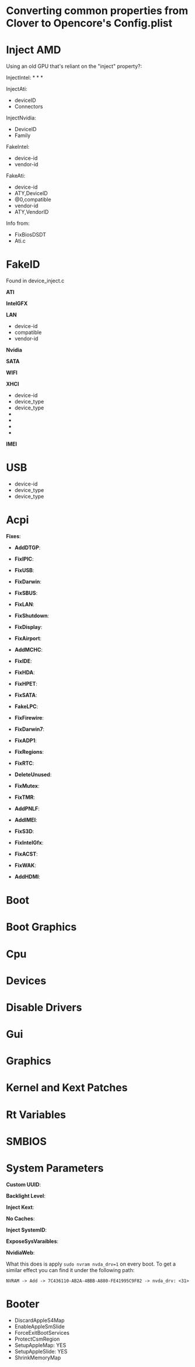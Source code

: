 # Converting common properties from Clover to Opencore's Config.plist


# Inject AMD

Using an old GPU that's reliant on the "inject" property?:


InjectIntel:
* 
* 
* 

InjectAti:
* deviceID
* Connectors


InjectNvidia:
* DeviceID
* Family


FakeIntel:
* device-id
* vendor-id

FakeAti:
* device-id
* ATY,DeviceID
* @0,compatible
* vendor-id
* ATY,VendorID


Info from: 
* FixBiosDSDT
* Ati.c

# FakeID

Found in device_inject.c

**ATI**

**IntelGFX**

**LAN**

* device-id
* compatible
* vendor-id

**Nvidia**

**SATA**

**WIFI**

**XHCI**

* device-id
* device_type
* device_type
*
*
*
*

**IMEI**

# USB

* device-id
* device_type
* device_type






# Acpi

**Fixes**:

* **AddDTGP**:

* **FixIPIC**:

* **FixUSB**:

* **FixDarwin**:

* **FixSBUS**:

* **FixLAN**:

* **FixShutdown**:

* **FixDisplay**:

* **FixAirport**:

* **AddMCHC**:

* **FixIDE**:

* **FixHDA**:

* **FixHPET**:

* **FixSATA**:

* **FakeLPC**:

* **FixFirewire**:

* **FixDarwin7**:

* **FixADP1**:

* **FixRegions**:

* **FixRTC**:

* **DeleteUnused**:

* **FixMutex**:

* **FixTMR**:

* **AddPNLF**:

* **AddIMEI**:

* **FixS3D**:

* **FixIntelGfx**:

* **FixACST**:

* **FixWAK**:

* **AddHDMI**:

# Boot

# Boot Graphics

# Cpu

# Devices

# Disable Drivers

# Gui

# Graphics

# Kernel and Kext Patches

# Rt Variables

# SMBIOS






# System Parameters

**Custom UUID**: 

**Backlight Level**:

**Inject Kext**:

**No Caches**:

**Inject SystemID**:

**ExposeSysVaraibles**:

**NvidiaWeb**: 

What this does is apply ```sudo nvram nvda_drv=1``` on every boot. To get a similar effect you can find it under the following path:

```NVRAM -> Add -> 7C436110-AB2A-4BBB-A880-FE41995C9F82 -> nvda_drv: <31>```

# Booter

* DiscardAppleS4Map
* EnableAppleSmSlide
* ForceExitBootServices
* ProtectCsmRegion
* SetupAppleMap: YES
* SetupAppleSlide: YES
* ShrinkMemoryMap
